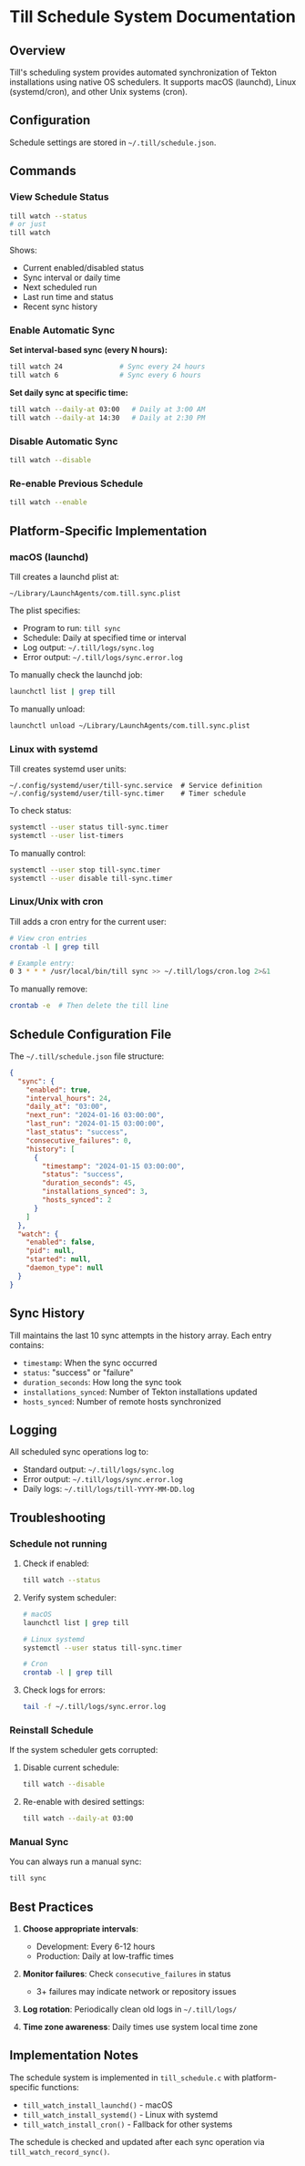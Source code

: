 # Till Schedule System Documentation

## Overview

Till's scheduling system provides automated synchronization of Tekton installations using native OS schedulers. It supports macOS (launchd), Linux (systemd/cron), and other Unix systems (cron).

## Configuration

Schedule settings are stored in `~/.till/schedule.json`.

## Commands

### View Schedule Status
```bash
till watch --status
# or just
till watch
```

Shows:
- Current enabled/disabled status
- Sync interval or daily time
- Next scheduled run
- Last run time and status
- Recent sync history

### Enable Automatic Sync

**Set interval-based sync (every N hours):**
```bash
till watch 24              # Sync every 24 hours
till watch 6               # Sync every 6 hours
```

**Set daily sync at specific time:**
```bash
till watch --daily-at 03:00   # Daily at 3:00 AM
till watch --daily-at 14:30   # Daily at 2:30 PM
```

### Disable Automatic Sync
```bash
till watch --disable
```

### Re-enable Previous Schedule
```bash
till watch --enable
```

## Platform-Specific Implementation

### macOS (launchd)

Till creates a launchd plist at:
```
~/Library/LaunchAgents/com.till.sync.plist
```

The plist specifies:
- Program to run: `till sync`
- Schedule: Daily at specified time or interval
- Log output: `~/.till/logs/sync.log`
- Error output: `~/.till/logs/sync.error.log`

To manually check the launchd job:
```bash
launchctl list | grep till
```

To manually unload:
```bash
launchctl unload ~/Library/LaunchAgents/com.till.sync.plist
```

### Linux with systemd

Till creates systemd user units:
```
~/.config/systemd/user/till-sync.service  # Service definition
~/.config/systemd/user/till-sync.timer    # Timer schedule
```

To check status:
```bash
systemctl --user status till-sync.timer
systemctl --user list-timers
```

To manually control:
```bash
systemctl --user stop till-sync.timer
systemctl --user disable till-sync.timer
```

### Linux/Unix with cron

Till adds a cron entry for the current user:
```bash
# View cron entries
crontab -l | grep till

# Example entry:
0 3 * * * /usr/local/bin/till sync >> ~/.till/logs/cron.log 2>&1
```

To manually remove:
```bash
crontab -e  # Then delete the till line
```

## Schedule Configuration File

The `~/.till/schedule.json` file structure:

```json
{
  "sync": {
    "enabled": true,
    "interval_hours": 24,
    "daily_at": "03:00",
    "next_run": "2024-01-16 03:00:00",
    "last_run": "2024-01-15 03:00:00",
    "last_status": "success",
    "consecutive_failures": 0,
    "history": [
      {
        "timestamp": "2024-01-15 03:00:00",
        "status": "success",
        "duration_seconds": 45,
        "installations_synced": 3,
        "hosts_synced": 2
      }
    ]
  },
  "watch": {
    "enabled": false,
    "pid": null,
    "started": null,
    "daemon_type": null
  }
}
```

## Sync History

Till maintains the last 10 sync attempts in the history array. Each entry contains:
- `timestamp`: When the sync occurred
- `status`: "success" or "failure"
- `duration_seconds`: How long the sync took
- `installations_synced`: Number of Tekton installations updated
- `hosts_synced`: Number of remote hosts synchronized

## Logging

All scheduled sync operations log to:
- Standard output: `~/.till/logs/sync.log`
- Error output: `~/.till/logs/sync.error.log`
- Daily logs: `~/.till/logs/till-YYYY-MM-DD.log`

## Troubleshooting

### Schedule not running

1. Check if enabled:
   ```bash
   till watch --status
   ```

2. Verify system scheduler:
   ```bash
   # macOS
   launchctl list | grep till
   
   # Linux systemd
   systemctl --user status till-sync.timer
   
   # Cron
   crontab -l | grep till
   ```

3. Check logs for errors:
   ```bash
   tail -f ~/.till/logs/sync.error.log
   ```

### Reinstall Schedule

If the system scheduler gets corrupted:

1. Disable current schedule:
   ```bash
   till watch --disable
   ```

2. Re-enable with desired settings:
   ```bash
   till watch --daily-at 03:00
   ```

### Manual Sync

You can always run a manual sync:
```bash
till sync
```

## Best Practices

1. **Choose appropriate intervals**: 
   - Development: Every 6-12 hours
   - Production: Daily at low-traffic times

2. **Monitor failures**: Check `consecutive_failures` in status
   - 3+ failures may indicate network or repository issues

3. **Log rotation**: Periodically clean old logs in `~/.till/logs/`

4. **Time zone awareness**: Daily times use system local time zone

## Implementation Notes

The schedule system is implemented in `till_schedule.c` with platform-specific functions:
- `till_watch_install_launchd()` - macOS
- `till_watch_install_systemd()` - Linux with systemd  
- `till_watch_install_cron()` - Fallback for other systems

The schedule is checked and updated after each sync operation via `till_watch_record_sync()`.